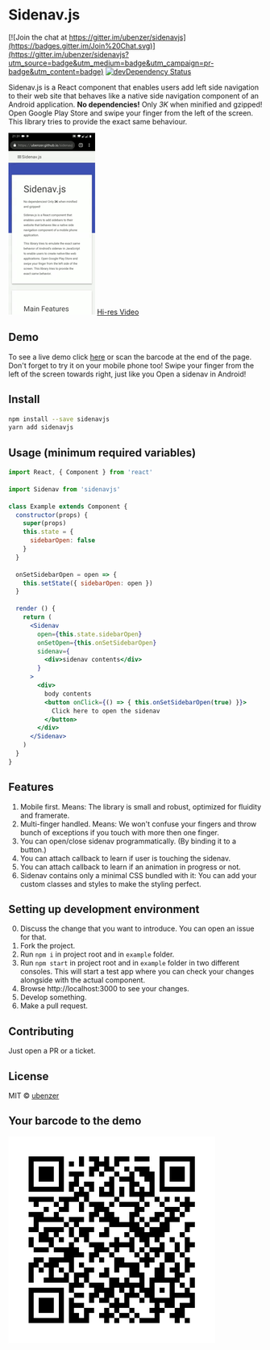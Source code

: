 # Sidenav.js

[![Join the chat at https://gitter.im/ubenzer/sidenavjs](https://badges.gitter.im/Join%20Chat.svg)](https://gitter.im/ubenzer/sidenavjs?utm_source=badge&utm_medium=badge&utm_campaign=pr-badge&utm_content=badge)
[![devDependency Status](https://david-dm.org/ubenzer/sidenavjs/dev-status.svg)](https://david-dm.org/ubenzer/sidenavjs#info=devDependencies)

Sidenav.js is a React component that enables users add left side navigation to their web site that behaves like a native side navigation component of an Android application. **No dependencies!** Only *3K* when minified and gzipped!
Open Google Play Store and swipe your finger from the left of the screen. This library tries to provide the exact same behaviour.

![Sidenav Screencast Gif](sidenav-preview.gif)
[Hi-res Video](https://www.youtube.com/watch?v=pLeKw-mBVyw&)

## Demo
To see a live demo click [here](https://rawgit.com/ubenzer/sidenavjs/master/demo/index.html) or scan the barcode at the end of the page. Don't forget to try it on your mobile phone too! Swipe your finger from the left of the screen towards right, just like you Open a sidenav in Android!

## Install

```bash
npm install --save sidenavjs
yarn add sidenavjs
```

## Usage (minimum required variables)

```jsx
import React, { Component } from 'react'

import Sidenav from 'sidenavjs'

class Example extends Component {
  constructor(props) {
    super(props)
    this.state = {
      sidebarOpen: false
    }
  }

  onSetSidebarOpen = open => {
    this.setState({ sidebarOpen: open })
  }

  render () {
    return (
      <Sidenav
        open={this.state.sidebarOpen}
        onSetOpen={this.onSetSidebarOpen}
        sidenav={
          <div>sidenav contents</div>
        }
      >
        <div>
          body contents
          <button onClick={() => { this.onSetSidebarOpen(true) }}>
            Click here to open the sidenav
          </button>
        </div>
      </Sidenav>
    )
  }
}
```

## Features
1. Mobile first. Means: The library is small and robust, optimized for fluidity and framerate.
2. Multi-finger handled. Means: We won't confuse your fingers and throw bunch of exceptions if you
touch with more then one finger.
3. You can open/close sidenav programmatically. (By binding it to a button.)
4. You can attach callback to learn if user is touching the sidenav.
5. You can attach callback to learn if an animation in progress or not.
6. Sidenav contains only a minimal CSS bundled with it: You can add your custom classes and styles to make the styling perfect.

## Setting up development environment
0. Discuss the change that you want to introduce. You can open an issue for that.
1. Fork the project.
2. Run `npm i` in project root and in `example` folder.
3. Run `npm start` in project root and in `example` folder in two different consoles. This will start a test app where you can check your changes alongside with the actual component.
4. Browse http://localhost:3000 to see your changes.
5. Develop something.
6. Make a pull request.

## Contributing
Just open a PR or a ticket.

## License

MIT © [ubenzer](https://github.com/ubenzer)

## Your barcode to the demo
![Barcode to Demo](demoqr.jpg)
